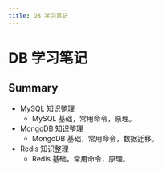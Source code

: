 ```yaml
---
title: DB 学习笔记
---
```

# DB 学习笔记

## Summary
- MySQL 知识整理
  - MySQL 基础，常用命令，原理。
- MongoDB 知识整理
  - MongoDB 基础，常用命令，数据迁移。
- Redis 知识整理
  - Redis 基础，常用命令，原理。